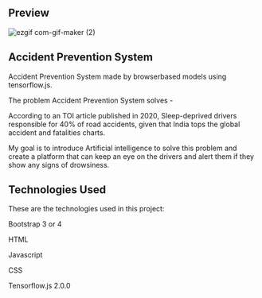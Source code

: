 ## Preview

![ezgif com-gif-maker (2)](https://user-images.githubusercontent.com/72314518/136691672-7b232282-9a9d-4c38-aecb-1e46228e5ab0.gif)


## Accident Prevention System

Accident Prevention System made by browserbased models using tensorflow.js.

The problem Accident Prevention System solves - 

According to an TOI article published in 2020, Sleep-deprived drivers responsible for 40% of road accidents, given that India tops the global accident and fatalities charts.

My goal is to introduce Artificial intelligence to solve this problem and create a platform that can keep an eye on the drivers and alert them if they show any signs of drowsiness.

## Technologies Used

These are the technologies used in this project:

Bootstrap 3 or 4

HTML 

Javascript

CSS

Tensorflow.js 2.0.0


